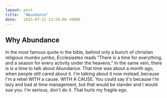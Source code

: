 ```yaml
---
layout: post
title:  "Abundance"
date:   2025-07-22 23:59:00 +0000
---
```


## Why Abundance
In the most famous quote in the bible, behind only a bunch of christian religious mumbo jumbo, Ecclesiastes reads "There is a time for everything, and a season for every activity under the heavens." In the same vein, there is is a time to talk about Abundance. That time was about a month ago, when people still cared about it. 
I'm talking about it now instead, because I'm a rebel WITH a cause. WITH A CAUSE. You could say it's because I'm lazy and bad at time management, but that would be slander and I would sue you. I'm serious, don't do it. That hurts my fragile ego.